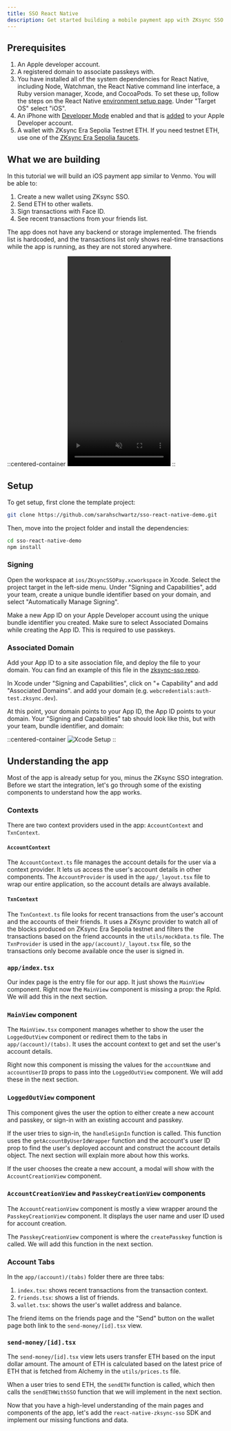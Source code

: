 ```yaml
---
title: SSO React Native
description: Get started building a mobile payment app with ZKsync SSO
---
```


## Prerequisites

1. An Apple developer account.
1. A registered domain to associate passkeys with.
1. You have installed all of the system dependencies for React Native,
  including Node, Watchman, the React Native command line interface, a Ruby version manager, Xcode, and CocoaPods.
  To set these up, follow the steps on the React Native [environment setup page](https://reactnative.dev/docs/set-up-your-environment).
  Under "Target OS" select "iOS".
1. An iPhone with [Developer Mode](https://developer.apple.com/documentation/xcode/enabling-developer-mode-on-a-device) enabled
  and that is [added](https://developer.apple.com/help/account/devices/register-a-single-device/) to your Apple Developer account.
1. A wallet with ZKsync Era Sepolia Testnet ETH.
  If you need testnet ETH, use one of the [ZKsync Era Sepolia faucets](https://docs.zksync.io/zksync-era/ecosystem/network-faucets).

## What we are building

In this tutorial we will build an iOS payment app similar to Venmo.
You will be able to:

  1. Create a new wallet using ZKsync SSO.
  1. Send ETH to other wallets.
  1. Sign transactions with Face ID.
  1. See recent transactions from your friends list.

The app does not have any backend or storage implemented.
The friends list is hardcoded,
and the transactions list only shows real-time transactions while the app is running,
as they are not stored anywhere.

::centered-container
<video width="239" height="487" controls muted>
  <source src="/images/sso-react-native/sso-demo.mp4" type="video/mp4">
  Your browser does not support the video tag.
</video>
::

## Setup

To get setup, first clone the template project:

```bash
git clone https://github.com/sarahschwartz/sso-react-native-demo.git
```

Then, move into the project folder and install the dependencies:

```bash
cd sso-react-native-demo
npm install
```

### Signing

Open the workspace at `ios/ZKsyncSSOPay.xcworkspace` in Xcode.
Select the project target in the left-side menu.
Under "Signing and Capabilities",
add your team, create a unique bundle identifier based on your domain,
and select "Automatically Manage Signing".

Make a new App ID on your Apple Developer account using the unique bundle identifier you created.
Make sure to select Associated Domains while creating the App ID.
This is required to use passkeys.

### Associated Domain

Add your App ID to a site association file, and deploy the file to your domain.
You can find an example of this file in the [zksync-sso repo](https://github.com/matter-labs/zksync-sso/blob/main/packages/auth-server/public/.well-known/apple-app-site-association).

In Xcode under "Signing and Capabilities",
click on "+ Capability" and add "Associated Domains".
and add your domain (e.g. `webcredentials:auth-test.zksync.dev`).

At this point, your domain points to your App ID, the App ID points to your domain.
Your "Signing and Capabilities" tab should look like this, but with your team, bundle identifier, and domain:

::centered-container
![Xcode Setup](/images/sso-react-native/xcode-setup.png)
::

## Understanding the app

Most of the app is already setup for you, minus the ZKsync SSO integration.
Before we start the integration,
let's go through some of the existing components to understand how the app works.

### Contexts

There are two context providers used in the app: `AccountContext` and `TxnContext`.

#### `AccountContext`

The `AccountContext.ts` file manages the account details for the user via a context provider.
It lets us access the user's account details in other components.
The `AccountProvider` is used in the `app/_layout.tsx` file to wrap our entire application,
so the account details are always available.

#### `TxnContext`

The `TxnContext.ts` file looks for recent transactions from the user's account
and the accounts of their friends.
It uses a ZKsync provider to watch all of the blocks produced on ZKsync Era Sepolia testnet and filters the transactions
based on the friend accounts in the `utils/mockData.ts` file.
The `TxnProvider` is used in the `app/(account)/_layout.tsx` file,
so the transactions only become available once the user is signed in.

### `app/index.tsx`

Our index page is the entry file for our app.
It just shows the `MainView` component.
Right now the `MainView` component is missing a prop: the RpId.
We will add this in the next section.

### `MainView` component

The `MainView.tsx` component manages whether to show the user the `LoggedOutView` component or redirect them to the tabs in `app/(account)/(tabs)`.
It uses the account context to get and set the user's account details.

Right now this component is missing the values for the `accountName` and `accountUserID` props to pass into the `LoggedOutView` component.
We will add these in the next section.

### `LoggedOutView` component

This component gives the user the option to either
create a new account and passkey,
or sign-in with an existing account and passkey.

If the user tries to sign-in,
the `handleSignIn` function is called.
This function uses the `getAccountByUserIdWrapper` function and the account's user ID prop to find the user's deployed account
and construct the account details object.
The next section will explain more about how this works.

If the user chooses the create a new account,
a modal will show with the `AccountCreationView` component.

### `AccountCreationView` and `PasskeyCreationView` components

The `AccountCreationView` component is mostly a view wrapper around the `PasskeyCreationView` component.
It displays the user name and user ID used for account creation.

The `PasskeyCreationView` component is where the `createPasskey` function is called.
We will add this function in the next section.

### Account Tabs

In the `app/(account)/(tabs)` folder there are three tabs:

1. `index.tsx`: shows recent transactions from the transaction context.
1. `friends.tsx`: shows a list of friends.
1. `wallet.tsx`: shows the user's wallet address and balance.

The friend items on the friends page and the "Send" button on the wallet page both link to the `send-money/[id].tsx` view.

### `send-money/[id].tsx`

The `send-money/[id].tsx` view lets users transfer ETH based on the input dollar amount.
The amount of ETH is calculated based on the latest price of ETH that is fetched from Alchemy in the `utils/prices.ts` file.

When a user tries to send ETH,
the `sendETH` function is called,
which then calls the `sendETHWithSSO` function that we will implement in the next section.

Now that you have a high-level understanding of the main pages and components of the app,
let's add the `react-native-zksync-sso` SDK and implement our missing functions and data.

